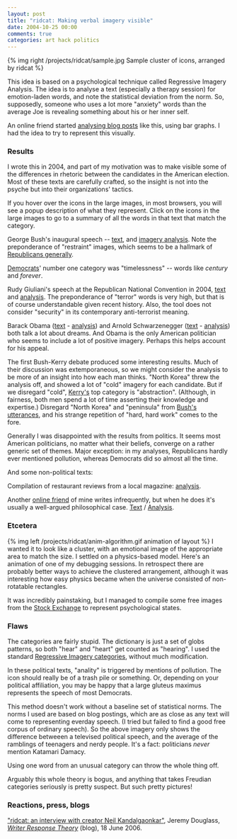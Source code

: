 ```yaml
---
layout: post
title: "ridcat: Making verbal imagery visible"
date: 2004-10-25 00:00
comments: true
categories: art hack politics
---
```

{% img right /projects/ridcat/sample.jpg Sample cluster of icons, arranged by ridcat %}

This idea is based on a psychological technique called Regressive
Imagery Analysis. The idea is to analyse a text (especially a therapy
session) for emotion-laden words, and note the statistical deviation
from the norm. So, supposedly, someone who uses a lot more "anxiety"
words than the average Joe is revealing something about his or her inner
self.

An online friend started [analysing blog posts](http://fawx.com/ljArchive/rid.php) like this, using bar graphs. I
had the idea to try to represent this visually.

<!-- more -->
### Results

I wrote this in 2004, and part of my motivation was to make visible some
of the differences in rhetoric between the candidates in the American
election. Most of these texts are carefully crafted, so the insight is
not into the psyche but into their organizations' tactics.

If you hover over the icons in the large images, in most browsers, you
will see a popup description of what they represent. Click on the icons
in the large images to go to a summary of all the words in that text
that match the category.

George Bush's inaugural speech -- [text](/projects/ridcat/analyses/bush-inaugural.txt),
and [imagery analysis](/projects/ridcat/analyses/bush-inaugural.txt.html). Note the
preponderance of "restraint" images, which seems to be a hallmark of
[Republicans generally](/projects/ridcat/analyses/rnc2004/rnc2004-total.txt.html).

[Democrats](/projects/ridcat/analyses/dnc2004/dnc2004-total.txt.html)' number one
category was "timelessness" -- words like *century* and *forever*.

Rudy Giuliani's speech at the Republican National Convention in 2004,
[text](/projects/ridcat/analyses/rnc2004/giuliani.txt) and
[analysis](/projects/ridcat/analyses/rnc2004/giuliani.txt.html). The preponderance of
"terror" words is very high, but that is of course understandable given
recent history. Also, the tool does not consider "security" in its
contemporary anti-terrorist meaning.

Barack Obama ([text](/projects/ridcat/analyses/dnc2004/obama.txt) -
[analysis](/projects/ridcat/analyses/dnc2004/obama.txt.html)) and Arnold Schwarzenegger
([text](/projects/ridcat/analyses/rnc2004/schwarz.txt) -
[analysis](/projects/ridcat/analyses/rnc2004/schwarz.txt.html)) both talk a lot about
dreams. And Obama is the only American politician who seems to include a
lot of positive imagery. Perhaps this helps account for his appeal.

The first Bush-Kerry debate produced some interesting results. Much of
their discussion was extemporaneous, so we might consider the analysis
to be more of an insight into how each man thinks. "North Korea" threw
the analysis off, and showed a lot of "cold" imagery for each candidate.
But if we disregard "cold",
[Kerry's](http://neilk.net/code/ridcat/analyses/debate/kerry-debate1.txt.html)
top category is "abstraction". (Although, in fairness, both men spend a
lot of time asserting their knowledge and expertise.) Disregard "North
Korea" and "peninsula" from [Bush's utterances](http://neilk.net/code/ridcat/analyses/debate/bush-debate1.txt.html),
and his strange repetition of "hard, hard work" comes to the fore.

Generally I was disappointed with the results from politics. It seems
most American politicians, no matter what their beliefs, converge on a
rather generic set of themes. Major exception: in my analyses,
Republicans hardly ever mentioned pollution, whereas Democrats did so
almost all the time.

And some non-political texts:

Compilation of restaurant reviews from a local magazine:
[analysis](/projects/ridcat/analyses/resto.txt.html).

Another [online friend](http://livejournal.com/~halfjack/) of mine
writes infrequently, but when he does it's usually a well-argued
philosophical case. [Text](/projects/ridcat/analyses/halfjack.txt) /
[Analysis](/projects/ridcat/analyses/halfjack.txt.html).

### Etcetera

{% img left /projects/ridcat/anim-algorithm.gif animation of layout %}
I wanted it to look like a cluster, with an emotional image of the
appropriate area to match the size. I settled on a physics-based model.
Here's an animation of one of my debugging
sessions. In retrospect there are probably better ways to achieve the
clustered arrangement, although it was interesting how easy physics
became when the universe consisted of non-rotatable rectangles.

It was incredibly painstaking, but I managed to compile some free images
from the [Stock Exchange](http://sxc.hu/) to represent psychological
states.

### Flaws

The categories are fairly stupid. The dictionary is just a set of globs
patterns, so both "hear" and "heart" get counted as "hearing". I used
the standard [Regressive Imagery categories](http://www.simstat.com/RID.ZIP), without much modification.

In these political texts, "anality" is triggered by mentions of
pollution. The icon should really be of a trash pile or something. Or,
depending on your political affiliation, you may be happy that a large
gluteus maximus represents the speech of most Democrats.

This method doesn't work without a baseline set of statistical norms.
The norms I used are based on blog postings, which are as close as any
text will come to representing everday speech. (I tried but failed to
find a good free corpus of ordinary speech). So the above imagery only
shows the difference betweeen a televised political speech, and the
average of the ramblings of teenagers and nerdy people. It's a fact:
politicians *never* mention Katamari Damacy.

Using one word from an unusual category can throw the whole thing off.

Arguably this whole theory is bogus, and anything that takes Freudian
categories seriously is pretty suspect. But such pretty pictures!

### Reactions, press, blogs

["ridcat: an interview with creator Neil Kandalgaonkar"](http://writerresponsetheory.org/wordpress/2006/06/18/ridcat-interview/),
Jeremy Douglass, [*Writer Response Theory*](http://writerresponsetheory.org/) (blog), 18 June 2006.
